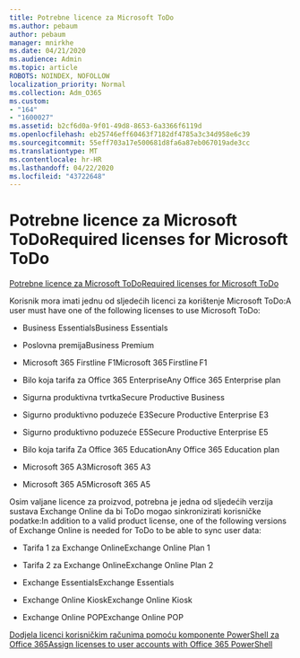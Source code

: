 ```yaml
---
title: Potrebne licence za Microsoft ToDo
ms.author: pebaum
author: pebaum
manager: mnirkhe
ms.date: 04/21/2020
ms.audience: Admin
ms.topic: article
ROBOTS: NOINDEX, NOFOLLOW
localization_priority: Normal
ms.collection: Adm_O365
ms.custom:
- "164"
- "1600027"
ms.assetid: b2cf6d0a-9f01-49d8-8653-6a3366f6119d
ms.openlocfilehash: eb25746eff60463f7182df4785a3c34d958e6c39
ms.sourcegitcommit: 55eff703a17e500681d8fa6a87eb067019ade3cc
ms.translationtype: MT
ms.contentlocale: hr-HR
ms.lasthandoff: 04/22/2020
ms.locfileid: "43722648"
---
```

# <a name="required-licenses-for-microsoft-todo"></a><span data-ttu-id="12567-102">Potrebne licence za Microsoft ToDo</span><span class="sxs-lookup"><span data-stu-id="12567-102">Required licenses for Microsoft ToDo</span></span>

[<span data-ttu-id="12567-103">Potrebne licence za Microsoft ToDo</span><span class="sxs-lookup"><span data-stu-id="12567-103">Required licenses for Microsoft ToDo</span></span>](https://support.office.com/article/381e9d1b-c500-49b5-973e-890fd86528d7.aspx)
  
<span data-ttu-id="12567-104">Korisnik mora imati jednu od sljedećih licenci za korištenje Microsoft ToDo:</span><span class="sxs-lookup"><span data-stu-id="12567-104">A user must have one of the following licenses to use Microsoft ToDo:</span></span>
  
- <span data-ttu-id="12567-105">Business Essentials</span><span class="sxs-lookup"><span data-stu-id="12567-105">Business Essentials</span></span>

- <span data-ttu-id="12567-106">Poslovna premija</span><span class="sxs-lookup"><span data-stu-id="12567-106">Business Premium</span></span>

- <span data-ttu-id="12567-107">Microsoft 365 Firstline F1</span><span class="sxs-lookup"><span data-stu-id="12567-107">Microsoft 365 Firstline F1</span></span>

- <span data-ttu-id="12567-108">Bilo koja tarifa za Office 365 Enterprise</span><span class="sxs-lookup"><span data-stu-id="12567-108">Any Office 365 Enterprise plan</span></span>

- <span data-ttu-id="12567-109">Sigurna produktivna tvrtka</span><span class="sxs-lookup"><span data-stu-id="12567-109">Secure Productive Business</span></span>

- <span data-ttu-id="12567-110">Sigurno produktivno poduzeće E3</span><span class="sxs-lookup"><span data-stu-id="12567-110">Secure Productive Enterprise E3</span></span>

- <span data-ttu-id="12567-111">Sigurno produktivno poduzeće E5</span><span class="sxs-lookup"><span data-stu-id="12567-111">Secure Productive Enterprise E5</span></span>

- <span data-ttu-id="12567-112">Bilo koja tarifa Za Office 365 Education</span><span class="sxs-lookup"><span data-stu-id="12567-112">Any Office 365 Education plan</span></span>

- <span data-ttu-id="12567-113">Microsoft 365 A3</span><span class="sxs-lookup"><span data-stu-id="12567-113">Microsoft 365 A3</span></span>

- <span data-ttu-id="12567-114">Microsoft 365 A5</span><span class="sxs-lookup"><span data-stu-id="12567-114">Microsoft 365 A5</span></span>

<span data-ttu-id="12567-115">Osim valjane licence za proizvod, potrebna je jedna od sljedećih verzija sustava Exchange Online da bi ToDo mogao sinkronizirati korisničke podatke:</span><span class="sxs-lookup"><span data-stu-id="12567-115">In addition to a valid product license, one of the following versions of Exchange Online is needed for ToDo to be able to sync user data:</span></span>
  
- <span data-ttu-id="12567-116">Tarifa 1 za Exchange Online</span><span class="sxs-lookup"><span data-stu-id="12567-116">Exchange Online Plan 1</span></span>

- <span data-ttu-id="12567-117">Tarifa 2 za Exchange Online</span><span class="sxs-lookup"><span data-stu-id="12567-117">Exchange Online Plan 2</span></span>

- <span data-ttu-id="12567-118">Exchange Essentials</span><span class="sxs-lookup"><span data-stu-id="12567-118">Exchange Essentials</span></span>

- <span data-ttu-id="12567-119">Exchange Online Kiosk</span><span class="sxs-lookup"><span data-stu-id="12567-119">Exchange Online Kiosk</span></span>

- <span data-ttu-id="12567-120">Exchange Online POP</span><span class="sxs-lookup"><span data-stu-id="12567-120">Exchange Online POP</span></span>

[<span data-ttu-id="12567-121">Dodjela licenci korisničkim računima pomoću komponente PowerShell za Office 365</span><span class="sxs-lookup"><span data-stu-id="12567-121">Assign licenses to user accounts with Office 365 PowerShell</span></span>](https://docs.microsoft.com/office365/enterprise/powershell/assign-licenses-to-user-accounts-with-office-365-powershell )
  